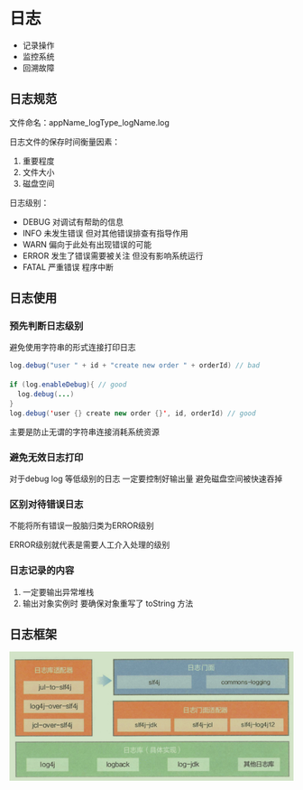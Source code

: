 # 日志

- 记录操作
- 监控系统
- 回溯故障

## 日志规范

文件命名：appName_logType_logName.log

日志文件的保存时间衡量因素：

1. 重要程度
2. 文件大小
3. 磁盘空间

日志级别：

- DEBUG 对调试有帮助的信息
- INFO 未发生错误 但对其他错误排查有指导作用
- WARN 偏向于此处有出现错误的可能
- ERROR 发生了错误需要被关注 但没有影响系统运行
- FATAL 严重错误 程序中断

## 日志使用

### 预先判断日志级别

避免使用字符串的形式连接打印日志

```java
log.debug("user " + id + "create new order " + orderId) // bad

if (log.enableDebug){ // good
  log.debug(...)
}
log.debug('user {} create new order {}', id, orderId) // good
```

主要是防止无谓的字符串连接消耗系统资源

### 避免无效日志打印

对于debug log 等低级别的日志 一定要控制好输出量 避免磁盘空间被快速吞掉

### 区别对待错误日志

不能将所有错误一股脑归类为ERROR级别

ERROR级别就代表是需要人工介入处理的级别

### 日志记录的内容

1. 一定要输出异常堆栈
2. 输出对象实例时 要确保对象重写了 toString 方法

## 日志框架

![屏幕截图 2020-09-19 114841](/assets/屏幕截图%202020-09-19%20114841.png)